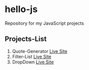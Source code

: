 # hello-js
Repository for my JavaScript projects

## Projects-List

1. Quote-Generator [Live Site](https://daily-quotes-zen2.netlify.app/)
2. Filter-List [Live Site](https://filter-world.netlify.app/)
3. DropDown [Live Site](https://dropdown-zen2.netlify.app/)
